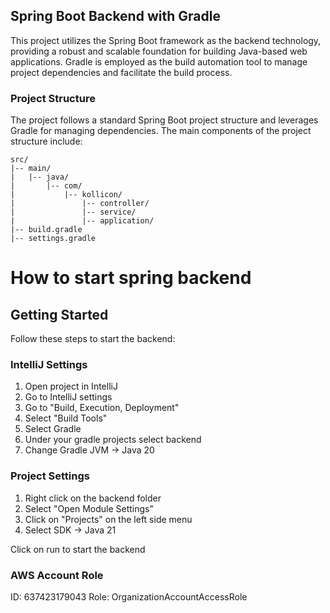## Spring Boot Backend with Gradle

This project utilizes the Spring Boot framework as the backend technology, providing a robust and scalable foundation for building Java-based web applications. Gradle is employed as the build automation tool to manage project dependencies and facilitate the build process.

### Project Structure

The project follows a standard Spring Boot project structure and leverages Gradle for managing dependencies. The main components of the project structure include:

```plaintext
src/
|-- main/
|   |-- java/
|       |-- com/
|           |-- kollicon/
|               |-- controller/
|               |-- service/
|               |-- application/
|-- build.gradle
|-- settings.gradle
```

# How to start spring backend

## Getting Started

Follow these steps to start the backend:

### IntelliJ Settings

1. Open project in IntelliJ
2. Go to IntelliJ settings
3. Go to "Build, Execution, Deployment"
4. Select "Build Tools"
5. Select Gradle
6. Under your gradle projects select backend
7. Change Gradle JVM -> Java 20

### Project Settings

1. Right click on the backend folder
2. Select "Open Module Settings"
3. Click on "Projects" on the left side menu
4. Select SDK -> Java 21

Click on run to start the backend

### AWS Account Role

ID: 637423179043
Role: OrganizationAccountAccessRole
